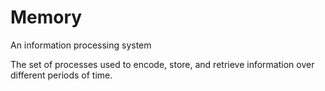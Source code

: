 # Memory

An information processing system

The set of processes used to encode, store, and retrieve information over different periods of time.